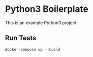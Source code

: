 # Python3 Boilerplate

This is an example Python3 project

## Run Tests

```
docker-compose up --build
```

